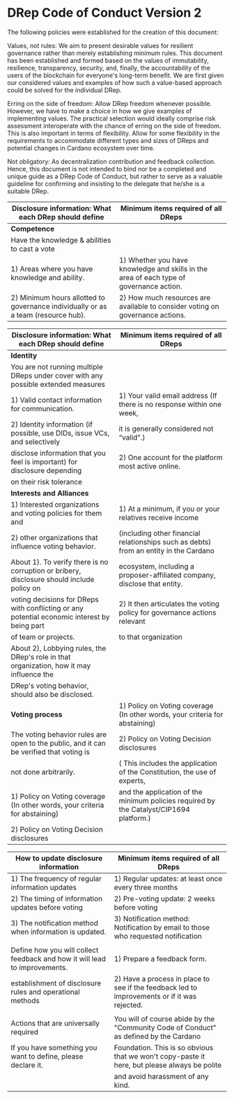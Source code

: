 # DRep Code of Conduct Version 2

The following policies were established for the creation of this document:

Values, not rules: We aim to present desirable values for resilient governance rather than merely establishing minimum rules.
This document has been established and formed based on the values of immutability, resilience, transparency, security, and, finally, the accountability of the users of the blockchain for everyone's long-term benefit.
We are first given our considered values and examples of how such a value-based approach could be solved for the individual DRep. 

Erring on the side of freedom: Allow DRep freedom whenever possible.
However, we have to make a choice in how we give examples of implementing values.
The practical selection would ideally comprise risk assessment interoperate with the chance of erring on the side of freedom.
This is also important in terms of flexibility.
Allow for some flexibility in the requirements to accommodate different types and sizes of DReps and potential changes in Cardano ecosystem over time.

Not obligatory: As decentralization contribution and feedback collection.
Hence, this document is not intended to bind nor be a completed and unique guide as a DRep Code of Conduct, but rather to serve as a valuable guideline for confirming and insisting to the delegate that he/she is a suitable DRep.

| Disclosure information: What each DRep should define                                          | Minimum items required of all DReps                                                         |
| --------------------------------------------------------------------------------------------- | --------------------------------------------------------------------------------------------|
| **Competence**                                                                                |                                                                                             |
| Have the knowledge & abilities to cast a vote                                                 |                                                                                             |
| 1) Areas where you have knowledge and ability.                                                | 1) Whether you have knowledge and skills in the area of each type of governance action.     |                              
| 2) Minimum hours allotted to governance individually or as a team (resource hub).             | 2) How much resources are available to consider voting on governance actions.               |

| Disclosure information: What each DRep should define                                          | Minimum items required of all DReps                                                         |
| --------------------------------------------------------------------------------------------- | --------------------------------------------------------------------------------------------|
| **Identity**                                                                                  |                                                                                             |
|  You are not running multiple DReps under cover with any possible extended measures           |                                                                                             |
|  1) Valid contact information for communication.                                              | 1) Your valid email address (If there is no response within one week,                       |
|  2) Identity information (if possible, use DIDs, issue VCs, and selectively                   | it is generally considered not “valid”.)                                                    |
|  disclose information that you feel is important) for disclosure depending                    | 2) One account for the platform most active online.                                         |
|  on their risk tolerance                                                                      |                                                                                             |
| **Interests and Alliances**                                                                   |                                                                                             |
| 1) Interested organizations and voting policies for them and                                  | 1) At a minimum, if you or your relatives receive income                                    |
| 2) other organizations that influence voting behavior.                                        | (including other financial relationships such as debts) from an entity in the Cardano       |
| About 1). To verify there is no corruption or bribery, disclosure should include policy on    | ecosystem, including a proposer-affiliated company, disclose that entity.                   |
| voting decisions for DReps with conflicting or any potential economic interest by being part  | 2) It then articulates the voting policy for governance actions relevant                    |
| of team or projects.                                                                          | to that organization                                                                        |
| About 2), Lobbying rules, the DRep's role in that organization, how it may influence the      |                                                                                             |
| DRep's voting behavior, should also be disclosed.                                             |                                                                                             |
| **Voting process**                                                                            | 1) Policy on Voting coverage (In other words, your criteria for abstaining)                 |
| The voting behavior rules are open to the public, and it can be verified that voting is       | 2) Policy on Voting Decision disclosures                                                    |
| not done arbitrarily.                                                                         | ( This includes the application of the Constitution, the use of experts,                    |
| 1) Policy on Voting coverage (In other words, your criteria for abstaining)                   | and the application of the minimum policies required by the Catalyst/CIP1694 platform.)     |
| 2) Policy on Voting Decision disclosures                                                      |                                                                                             |

|  How to update disclosure information                                                         | Minimum items required of all DReps                                                         |
| --------------------------------------------------------------------------------------------- | --------------------------------------------------------------------------------------------|
| 1) The frequency of regular information updates                                               | 1) Regular updates: at least once every three months                                        |
| 2) The timing of information updates before voting                                            | 2) Pre-voting update: 2 weeks before voting                                                 |
| 3) The notification method when information is updated.                                       | 3) Notification method: Notification by email to those who requested notification           |
|                                                                                               |                                                                                             | 
| Define how you will collect feedback and how it will lead to improvements.                    | 1) Prepare a feedback form.                                                                 |
| establishment of disclosure rules and operational methods                                     | 2) Have a process in place to see if the feedback led to improvements or if it was rejected.|
|                                                                                               |                                                                                             |
| Actions that are universally required                                                         | You will of course abide by the "Community Code of Conduct" as defined by the Cardano       |
| If you have something you want to define, please declare it.                                  | Foundation. This is so obvious that we won't copy-paste it here, but please always be polite|
|                                                                                               | and avoid harassment of any kind.                                                           |
